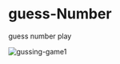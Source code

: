 # guess-Number
guess number play

![gussing-game1](https://user-images.githubusercontent.com/71316063/160800867-b190793d-831c-4e9a-9db5-084656a4f076.jpg)

